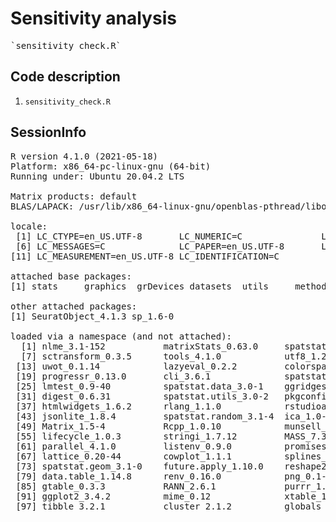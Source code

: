 # Sensitivity analysis 



<pre>`sensitivity_check.R`</pre>


## Code description

1. `sensitivity_check.R`
   

## SessionInfo

<pre>R version 4.1.0 (2021-05-18)
Platform: x86_64-pc-linux-gnu (64-bit)
Running under: Ubuntu 20.04.2 LTS

Matrix products: default
BLAS/LAPACK: /usr/lib/x86_64-linux-gnu/openblas-pthread/libopenblasp-r0.3.8.so

locale:
 [1] LC_CTYPE=en_US.UTF-8       LC_NUMERIC=C               LC_TIME=en_US.UTF-8        LC_COLLATE=en_US.UTF-8     LC_MONETARY=en_US.UTF-8   
 [6] LC_MESSAGES=C              LC_PAPER=en_US.UTF-8       LC_NAME=C                  LC_ADDRESS=C               LC_TELEPHONE=C            
[11] LC_MEASUREMENT=en_US.UTF-8 LC_IDENTIFICATION=C       

attached base packages:
[1] stats     graphics  grDevices datasets  utils     methods   base     

other attached packages:
[1] SeuratObject_4.1.3 sp_1.6-0          

loaded via a namespace (and not attached):
  [1] nlme_3.1-152           matrixStats_0.63.0     spatstat.sparse_3.0-1  RcppAnnoy_0.0.20       RColorBrewer_1.1-3     httr_1.4.5            
  [7] sctransform_0.3.5      tools_4.1.0            utf8_1.2.3             R6_2.5.1               irlba_2.3.5.1          KernSmooth_2.23-20    
 [13] uwot_0.1.14            lazyeval_0.2.2         colorspace_2.1-0       tidyselect_1.2.0       gridExtra_2.3          compiler_4.1.0        
 [19] progressr_0.13.0       cli_3.6.1              spatstat.explore_3.1-0 plotly_4.10.1          Seurat_4.3.0           scales_1.2.1          
 [25] lmtest_0.9-40          spatstat.data_3.0-1    ggridges_0.5.4         pbapply_1.7-0          goftest_1.2-3          stringr_1.5.0         
 [31] digest_0.6.31          spatstat.utils_3.0-2   pkgconfig_2.0.3        htmltools_0.5.5        parallelly_1.35.0      fastmap_1.1.1         
 [37] htmlwidgets_1.6.2      rlang_1.1.0            rstudioapi_0.13        shiny_1.7.4            generics_0.1.3         zoo_1.8-12            
 [43] jsonlite_1.8.4         spatstat.random_3.1-4  ica_1.0-3              dplyr_1.1.2            magrittr_2.0.3         patchwork_1.1.2       
 [49] Matrix_1.5-4           Rcpp_1.0.10            munsell_0.5.0          fansi_1.0.4            abind_1.4-5            reticulate_1.28       
 [55] lifecycle_1.0.3        stringi_1.7.12         MASS_7.3-54            Rtsne_0.16             plyr_1.8.8             grid_4.1.0            
 [61] parallel_4.1.0         listenv_0.9.0          promises_1.2.0.1       ggrepel_0.9.3          deldir_1.0-6           miniUI_0.1.1.1        
 [67] lattice_0.20-44        cowplot_1.1.1          splines_4.1.0          tensor_1.5             pillar_1.9.0           igraph_1.4.2          
 [73] spatstat.geom_3.1-0    future.apply_1.10.0    reshape2_1.4.4         codetools_0.2-18       leiden_0.4.3           glue_1.6.2            
 [79] data.table_1.14.8      renv_0.16.0            png_0.1-8              vctrs_0.6.2            httpuv_1.6.9           polyclip_1.10-4       
 [85] gtable_0.3.3           RANN_2.6.1             purrr_1.0.1            tidyr_1.3.0            scattermore_0.8        future_1.32.0         
 [91] ggplot2_3.4.2          mime_0.12              xtable_1.8-4           later_1.3.0            survival_3.2-11        viridisLite_0.4.1     
 [97] tibble_3.2.1           cluster_2.1.2          globals_0.16.2         fitdistrplus_1.1-11    ellipsis_0.3.2         ROCR_1.0-11                       
</pre>





